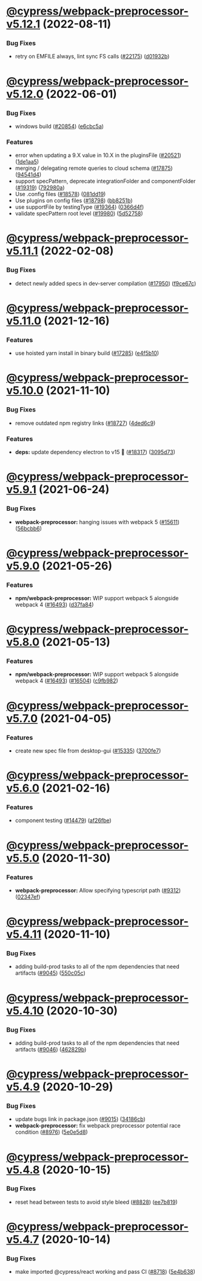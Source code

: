 # [@cypress/webpack-preprocessor-v5.12.1](https://github.com/cypress-io/cypress/compare/@cypress/webpack-preprocessor-v5.12.0...@cypress/webpack-preprocessor-v5.12.1) (2022-08-11)


### Bug Fixes

* retry on EMFILE always, lint sync FS calls ([#22175](https://github.com/cypress-io/cypress/issues/22175)) ([d01932b](https://github.com/cypress-io/cypress/commit/d01932bf751a6edf758451d8d19a74fe07e799ea))

# [@cypress/webpack-preprocessor-v5.12.0](https://github.com/cypress-io/cypress/compare/@cypress/webpack-preprocessor-v5.11.1...@cypress/webpack-preprocessor-v5.12.0) (2022-06-01)


### Bug Fixes

* windows build ([#20854](https://github.com/cypress-io/cypress/issues/20854)) ([e6cbc5a](https://github.com/cypress-io/cypress/commit/e6cbc5ae1edef0e7f0474dba6b2d8da3030489db))


### Features

* error when updating a 9.X value in 10.X in the pluginsFile ([#20521](https://github.com/cypress-io/cypress/issues/20521)) ([1de1aa5](https://github.com/cypress-io/cypress/commit/1de1aa5ccc2989d9a22e4e6ba88573a2c5c392e1))
* merging / delegating remote queries to cloud schema ([#17875](https://github.com/cypress-io/cypress/issues/17875)) ([94541d4](https://github.com/cypress-io/cypress/commit/94541d4f18591e8fa4b8702c39e92b0a7238aa5d))
* support specPattern, deprecate integrationFolder and componentFolder ([#19319](https://github.com/cypress-io/cypress/issues/19319)) ([792980a](https://github.com/cypress-io/cypress/commit/792980ac12746ef47b9c944ebe4c6c353a187ab2))
* Use .config files ([#18578](https://github.com/cypress-io/cypress/issues/18578)) ([081dd19](https://github.com/cypress-io/cypress/commit/081dd19cc6da3da229a7af9c84f62730c85a5cd6))
* Use plugins on config files ([#18798](https://github.com/cypress-io/cypress/issues/18798)) ([bb8251b](https://github.com/cypress-io/cypress/commit/bb8251b752ac44f1184f9160194cf12d41fc867f))
* use supportFile by testingType ([#19364](https://github.com/cypress-io/cypress/issues/19364)) ([0366d4f](https://github.com/cypress-io/cypress/commit/0366d4fa8971e5e5189c6fd6450cc3c8d72dcfe1))
* validate specPattern root level ([#19980](https://github.com/cypress-io/cypress/issues/19980)) ([5d52758](https://github.com/cypress-io/cypress/commit/5d52758d82c47033803c69c7858fc786a900faaf))

# [@cypress/webpack-preprocessor-v5.11.1](https://github.com/cypress-io/cypress/compare/@cypress/webpack-preprocessor-v5.11.0...@cypress/webpack-preprocessor-v5.11.1) (2022-02-08)


### Bug Fixes

* detect newly added specs in dev-server compilation ([#17950](https://github.com/cypress-io/cypress/issues/17950)) ([f9ce67c](https://github.com/cypress-io/cypress/commit/f9ce67cfb6fed74a3549e7aff7ce0a5b217d9a13))

# [@cypress/webpack-preprocessor-v5.11.0](https://github.com/cypress-io/cypress/compare/@cypress/webpack-preprocessor-v5.10.0...@cypress/webpack-preprocessor-v5.11.0) (2021-12-16)


### Features

* use hoisted yarn install in binary build ([#17285](https://github.com/cypress-io/cypress/issues/17285)) ([e4f5b10](https://github.com/cypress-io/cypress/commit/e4f5b106d49d6ac0857c5fdac886f83b99558c88))

# [@cypress/webpack-preprocessor-v5.10.0](https://github.com/cypress-io/cypress/compare/@cypress/webpack-preprocessor-v5.9.1...@cypress/webpack-preprocessor-v5.10.0) (2021-11-10)


### Bug Fixes

* remove outdated npm registry links ([#18727](https://github.com/cypress-io/cypress/issues/18727)) ([4ded6c9](https://github.com/cypress-io/cypress/commit/4ded6c9624134fe6203f5377d62d62809cd27cda))


### Features

* **deps:** update dependency electron to v15 🌟 ([#18317](https://github.com/cypress-io/cypress/issues/18317)) ([3095d73](https://github.com/cypress-io/cypress/commit/3095d733e92527ffd67344c6899211e058ceefa3))

# [@cypress/webpack-preprocessor-v5.9.1](https://github.com/cypress-io/cypress/compare/@cypress/webpack-preprocessor-v5.9.0...@cypress/webpack-preprocessor-v5.9.1) (2021-06-24)


### Bug Fixes

* **webpack-preprocessor:** hanging issues with webpack 5 ([#15611](https://github.com/cypress-io/cypress/issues/15611)) ([56bcbb6](https://github.com/cypress-io/cypress/commit/56bcbb61e61d823f80e80c46c943b01283da2942))

# [@cypress/webpack-preprocessor-v5.9.0](https://github.com/cypress-io/cypress/compare/@cypress/webpack-preprocessor-v5.8.0...@cypress/webpack-preprocessor-v5.9.0) (2021-05-26)


### Features

* **npm/webpack-preprocessor:** WIP support webpack 5 alongside webpack 4 ([#16493](https://github.com/cypress-io/cypress/issues/16493)) ([d37fa84](https://github.com/cypress-io/cypress/commit/d37fa84d327091b5bb552d7670e6bcb7fd2d3199))

# [@cypress/webpack-preprocessor-v5.8.0](https://github.com/cypress-io/cypress/compare/@cypress/webpack-preprocessor-v5.7.0...@cypress/webpack-preprocessor-v5.8.0) (2021-05-13)


### Features

* **npm/webpack-preprocessor:** WIP support webpack 5 alongside webpack 4 ([#16493](https://github.com/cypress-io/cypress/issues/16493)) ([#16504](https://github.com/cypress-io/cypress/issues/16504)) ([c9fb982](https://github.com/cypress-io/cypress/commit/c9fb982ab120ed4c642466796ce4caeea14e0eb4))

# [@cypress/webpack-preprocessor-v5.7.0](https://github.com/cypress-io/cypress/compare/@cypress/webpack-preprocessor-v5.6.0...@cypress/webpack-preprocessor-v5.7.0) (2021-04-05)


### Features

* create new spec file from desktop-gui ([#15335](https://github.com/cypress-io/cypress/issues/15335)) ([3700fe7](https://github.com/cypress-io/cypress/commit/3700fe7271b016f8a89c5a7a4c40d0af62155b45))

# [@cypress/webpack-preprocessor-v5.6.0](https://github.com/cypress-io/cypress/compare/@cypress/webpack-preprocessor-v5.5.0...@cypress/webpack-preprocessor-v5.6.0) (2021-02-16)


### Features

* component testing ([#14479](https://github.com/cypress-io/cypress/issues/14479)) ([af26fbe](https://github.com/cypress-io/cypress/commit/af26fbebe6bc609132013a0493a116cc78bb1bd4))

# [@cypress/webpack-preprocessor-v5.5.0](https://github.com/cypress-io/cypress/compare/@cypress/webpack-preprocessor-v5.4.11...@cypress/webpack-preprocessor-v5.5.0) (2020-11-30)


### Features

* **webpack-preprocessor:** Allow specifying typescript path ([#9312](https://github.com/cypress-io/cypress/issues/9312)) ([02347ef](https://github.com/cypress-io/cypress/commit/02347ef1faaef1e5442d20bbd12d520cf4c10f33))

# [@cypress/webpack-preprocessor-v5.4.11](https://github.com/cypress-io/cypress/compare/@cypress/webpack-preprocessor-v5.4.10...@cypress/webpack-preprocessor-v5.4.11) (2020-11-10)


### Bug Fixes

* adding build-prod tasks to all of the npm dependencies that need artifacts ([#9045](https://github.com/cypress-io/cypress/issues/9045)) ([550c05c](https://github.com/cypress-io/cypress/commit/550c05cc3d7a2a179de21138ae5f8118277df6ef))

# [@cypress/webpack-preprocessor-v5.4.10](https://github.com/cypress-io/cypress/compare/@cypress/webpack-preprocessor-v5.4.9...@cypress/webpack-preprocessor-v5.4.10) (2020-10-30)


### Bug Fixes

* adding build-prod tasks to all of the npm dependencies that need artifacts ([#9046](https://github.com/cypress-io/cypress/issues/9046)) ([462829b](https://github.com/cypress-io/cypress/commit/462829bea1d903b0f1666d4ef2dd85e56636b725))

# [@cypress/webpack-preprocessor-v5.4.9](https://github.com/cypress-io/cypress/compare/@cypress/webpack-preprocessor-v5.4.8...@cypress/webpack-preprocessor-v5.4.9) (2020-10-29)


### Bug Fixes

* update bugs link in package.json ([#9015](https://github.com/cypress-io/cypress/issues/9015)) ([34186cb](https://github.com/cypress-io/cypress/commit/34186cb8b76c230a2506cabb0358d44c3205e0c4))
* **webpack-preprocessor:** fix webpack preprocessor potential race condition ([#8976](https://github.com/cypress-io/cypress/issues/8976)) ([5e0e5d8](https://github.com/cypress-io/cypress/commit/5e0e5d8ece2909b2436eb563b39f22e2723ddf98))

# [@cypress/webpack-preprocessor-v5.4.8](https://github.com/cypress-io/cypress/compare/@cypress/webpack-preprocessor-v5.4.7...@cypress/webpack-preprocessor-v5.4.8) (2020-10-15)


### Bug Fixes

* reset head between tests to avoid style bleed ([#8828](https://github.com/cypress-io/cypress/issues/8828)) ([ee7b819](https://github.com/cypress-io/cypress/commit/ee7b8196c8c0e0a9a55b44885e8f43f6120d4869))

# [@cypress/webpack-preprocessor-v5.4.7](https://github.com/cypress-io/cypress/compare/@cypress/webpack-preprocessor-v5.4.6...@cypress/webpack-preprocessor-v5.4.7) (2020-10-14)


### Bug Fixes

* make imported @cypress/react working and pass CI ([#8718](https://github.com/cypress-io/cypress/issues/8718)) ([5e4b638](https://github.com/cypress-io/cypress/commit/5e4b6383854a78d10249621ffea9e4e20effe192))
